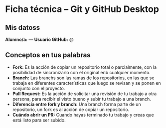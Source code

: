 # Ficha técnica – Git y GitHub Desktop

## Mis datoss
**Alumno/a:** <tu nombre> — **Usuario GitHub:** @<tu-usuario>

## Conceptos en tus palabras
- **Fork:**  Es la acción de copiar un repositorio total o parcialmente, con la posibilidad de sincronizarlo con el original enb cualquier momento.
- **Branch:**  Las branchs son las ramas de los repositorios, en las que se trabaja en diferentes características que luego se revisan y se ponen en conjunto con el proyecto.
- **Pull Request:** Es la acción de solicitar una revisión de tu trabajo a otra persona, para recibir el visto bueno y subir tu trabajo a una branch.
- **Diferencia entre fork y branch:** Una branch forma parte de un repositorio, un fork es al acción de copiar un repositorio. 
- **Cuándo abrir un PR:**  Cuando hayas terminado tu trabajo y creas que está listo para ser subido.